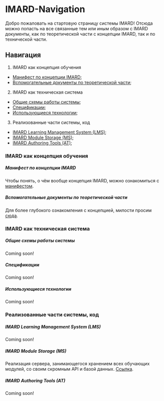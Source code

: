 # IMARD-Navigation
Добро пожаловать на стартовую страницу системы IMARD! Отсюда можно попасть на все связанные тем или иным образом с IMARD документы, как по теоретической части с концепции IMARD, так и по технической части.

## Навигация

1. IMARD как концепция обучения
 + [Манифест по концепции IMARD](#Manifesto);
 + [Вспомогательные документы по теоретической части](#ConceptionDocuments);
2. IMARD как техническая система
+ [Общие схемы работы системы](#TechnicalSchemas);
+ [Спецификации](#Specifications);
+ [Использующиеся технологии](#Technologies);
3. Реализованные части системы, код
+ [IMARD Learning Management System (LMS)](#LMS);
+ [IMARD Module Storage (MS)](#MS);
+ [IMARD Authoring Tools (AT)](#AT);

### IMARD как концепция обучения

##### <a name="Manifesto"></a> Манифест по концепции IMARD

Чтобы понять, о чём вообще концепция IMARD, можно ознакомиться с [манифестом](https://github.com/JumpTheShark/IMARD-manifesto).

##### <a name="ConceptionDocuments"></a> Вспомогательные документы по теоретической части

Для более глубокого ознакомления с концепцией, милости просим [сюда](https://github.com/JumpTheShark/IMARD-Documentation).

### IMARD как техническая система

##### <a name="TechnicalSchemas"></a> Общие схемы работы системы

Coming soon!

##### <a name="Specifications"></a> Спецификации

Coming soon!

##### <a name="Technologies"></a> Использующиеся технологии

Coming soon!

### Реализованные части системы, код

##### <a name="LMS"></a> IMARD Learning Management System (LMS)

Coming soon!

##### <a name="MS"></a> IMARD Module Storage (MS)

Реализация сервера, занимающегося хранением всех обучающих модулей, со своим скромным API и базой данных.
[Ссылка](https://github.com/JumpTheShark/imard-module-repo).

##### <a name="AT"></a> IMARD Authoring Tools (AT)

Coming soon!
